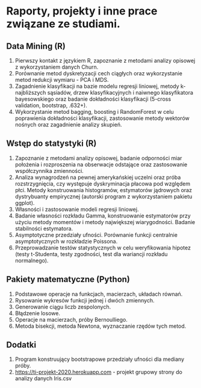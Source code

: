 # Raporty, projekty i inne prace związane ze studiami.

## Data Mining (R)
1. Pierwszy kontakt z językiem R, zapoznanie z metodami analizy opisowej z wykorzystaniem danych Churn.
2. Porównanie metod dyskretyzacji cech ciągłych oraz wykorzystanie metod redukcji wymiaru - PCA i MDS.
3. Zagadnienie klasyfikacji na bazie modelu regresji liniowej, metody k-najbliższych sąsiadów, drzew klasyfikacyjnych i naiwnego klasyfikatora bayesowskiego oraz badanie dokładności klasyfikacji (5-cross validation, bootstrap, .632+).
4. Wykorzystanie metod bagging, boosting i RandomForest w celu poprawienia dokładności klasyfikacji, zastosowanie metody wektorów nośnych oraz zagadnienie analizy skupień. 

## Wstęp do statystyki (R)
1. Zapoznanie z metodami analizy opisowej, badanie odporności miar położenia i rozproszenia na obserwacje odstające oraz zastosowanie współczynnika zmienności.
2. Analiza wynagrodzeń na pewnej amerykańskiej uczelni oraz próba rozstrzygnięcia, czy występuje dyskryminacja płacowa pod względem płci. Metody konstruowania histogramów, estymatorów jądrowych oraz dystrybuanty empirycznej (autorski program z wykorzystaniem pakietu ggplot).
3. Własności i zastosowanie modeli regresji liniowej.
4. Badanie własności rozkładu Gamma, konstruowanie estymatorów przy użyciu metody momentów i metody największej wiarygodności. Badanie stabilności estymatora.
5. Asymptotyczne przedziały ufności. Porównanie funkcji centralnie asymptotycznych w rozkładzie Poissona.
6. Przeprowadzanie testów statystycznych w celu weryfikowania hipotez (testy t-Studenta, testy zgodności, test dla wariancji rozkładu normalnego).

## Pakiety matematyczne (Python)
1. Podstawowe operacje na funkcjach, macierzach, układach równań.
2. Rysowanie wykresów funkcji jednej i dwóch zmiennych.
3. Generowanie ciągu liczb zespolonych.
4. Błądzenie losowe.
5. Operacje na macierzach, próby Bernoulliego.
6. Metoda bisekcji, metoda Newtona, wyznaczanie rzędów tych metod.

## Dodatki
1. Program konstruujący bootstrapowe przedziały ufności dla mediany próby.
2. https://ti-projekt-2020.herokuapp.com - projekt grupowy strony do analizy danych Iris.csv
